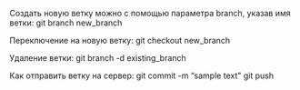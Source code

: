 Создать новую ветку можно с помощью параметра branch, указав имя ветки:
 git branch new_branch

Переключение на новую ветку:
 git checkout new_branch

Удаление ветки:
 git branch -d existing_branch

Как отправить ветку на сервер:
 git commit -m “sample text"
 git push

